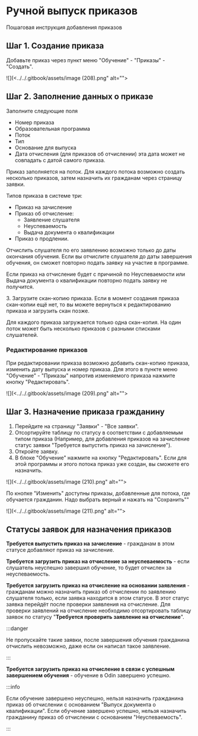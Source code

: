 # Ручной выпуск приказов

Пошаговая инструкция добавления приказов

## Шаг 1. Создание приказа

Добавьте приказ через пункт меню "Обучение" - "Приказы" - "Создать".

![](<../../.gitbook/assets/image (208).png" alt=""><figcaption></figcaption></figure>

## Шаг 2. Заполнение данных о приказе

Заполните следующие поля

* Номер приказа
* Образовательная программа
* Поток
* Тип
* Основание для выпуска
* Дата отчисления (для приказов об отчислении) эта дата может не совпадать с датой самого приказа.&#x20;

Приказ заполняется на поток. Для каждого потока возможно создать несколько приказов, затем назначить их гражданам через страницу заявки.

&#x20;Типов приказа в системе три:

* Приказ на зачисление
* Приказ об отчисление:
  * Заявление слушателя
  * Неуспеваемость
  * Выдача документа о квалификации
* Приказ о продлении.&#x20;

Отчислить слушателя по его заявлению возможно только до даты окончания обучения. Если вы отчислите слушателя до даты завершения обучения, он сможет повторно подать заявку на участие в программе.&#x20;

Если приказ на отчисление будет с причиной по Неуспеваемости или Выдача документа о квалификации повторно подать заявку не получится.

3\. Загрузите скан-копию приказа. Если в момент создания приказа скан-копии ещё нет, то вы можете вернуться к редактированию приказа и загрузить скан позже.

Для каждого приказа загружается только одна скан-копия. На один поток может быть несколько приказов с разными списками слушателей.

### Редактирование приказов

При редактировании приказа возможно добавить скан-копию приказа, изменить дату выпуска и номер приказа. Для этого в пункте меню "Обучение" - "Приказы" напротив изменяемого приказа нажмите кнопку "Редактировать".

![](<../../.gitbook/assets/image (209).png" alt=""><figcaption></figcaption></figure>

## Шаг 3. Назначение приказа гражданину <a href="#shag-3.-naznachenie-prikaza-grazhdaninu" id="shag-3.-naznachenie-prikaza-grazhdaninu"></a>

1. Перейдите на страницу "Заявки" - "Все заявки".
2. Отсортируйте таблицу по статусу в соответствии с добавляемым типом приказа (Например, для добавления приказов на зачисление статус заявки "Требуется выпустить приказ на зачисление").
3. Откройте заявку.
4. В блоке "Обучение" нажмите на кнопку "Редактировать". Если для этой программы и этого потока приказ уже создан, вы сможете его назначить.

![](<../../.gitbook/assets/image (210).png" alt=""><figcaption></figcaption></figure>

По кнопке "Изменить" доступны приказы, добавленные для потока, где обучается гражданин. Надо выбрать верный и нажать на "Сохранить""

![](<../../.gitbook/assets/image (211).png" alt=""><figcaption></figcaption></figure>

## Статусы заявок для назначения приказов <a href="#statusy-zayavok-dlya-naznacheniya-prikazov" id="statusy-zayavok-dlya-naznacheniya-prikazov"></a>

**Требуется выпустить приказ на зачисление** - гражданам в этом статусе добавляют приказ на зачисление.

**Требуется загрузить приказ на отчисление за неуспеваемость** - если слушатель неуспешно завершил обучение, то будет отчислен за неуспеваемость.

**Требуется загрузить приказ на отчисление на основании заявления** - гражданам можно назначить приказ об отчислении по заявлению слушателя только, если заявка находится в этом статусе. В этот статус заявка перейдёт после проверки заявления на отчисление. Для проверки заявлений на отчисление необходимо отсортировать таблицу заявок по статусу "**Требуется проверить заявление на отчисление**".&#x20;

:::danger

Не пропускайте такие заявки, после завершения обучения гражданина отчислить невозможно, даже если он написал такое заявление.

:::

**Требуется загрузить приказ на отчисление в связи с успешным завершением обучения** - обучение в Odin завершено успешно.&#x20;

:::info

Если обучение завершено неуспешно, нельзя назначить гражданина приказ об отчислении с основанием "Выпуск документа о квалификации". Если обучение завершено успешно, нельзя назначить гражданину приказ об отчислении с основанием "Неуспеваемость".

:::
